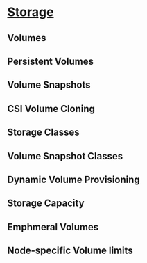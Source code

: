 # [Storage](https://kubernetes.io/docs/concepts/storage/)

## Volumes

## Persistent Volumes

## Volume Snapshots

## CSI Volume Cloning

## Storage Classes

## Volume Snapshot Classes

## Dynamic Volume Provisioning

## Storage Capacity

## Emphmeral Volumes

## Node-specific Volume limits
